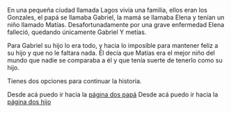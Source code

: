En una pequeña ciudad llamada Lagos vivía una familia, ellos eran los Gonzales, el papá se llamaba
Gabriel, la mamá se llamaba Elena y tenían un niño llamado Matías. Desafortunadamente por una
grave enfermedad Elena falleció, quedando únicamente Gabriel Y metías.

Para Gabriel su hijo lo era todo, y hacia lo imposible para mantener feliz a su hijo y que no le faltara
nada. Él decía que Matías era el mejor niño del mundo que nadie se comparaba a él y que tenía
suerte de tenerlo como su hijo.

Tienes dos opciones para continuar la historia.

Desde acá puedo ir hacia la [página dos papá](pagina-dos-papa.md)
Desde acá puedo ir hacia la [página dos hijo](pagina-dos-hijo.md)